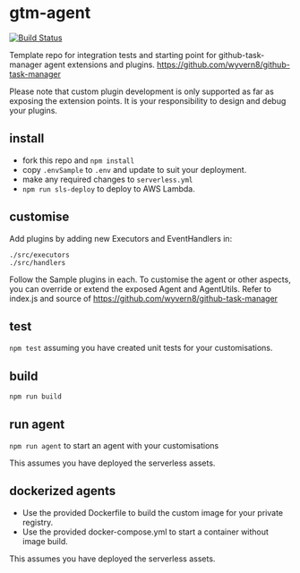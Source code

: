 # gtm-agent
[![Build Status](https://travis-ci.org/wyvern8/gtm-agent.svg?branch=master)](https://travis-ci.org/wyvern8/gtm-agent)

Template repo for integration tests and starting point for github-task-manager agent extensions and plugins.  https://github.com/wyvern8/github-task-manager

Please note that custom plugin development is only supported as far as exposing the extension points.  It is your responsibility to design and debug your plugins.

## install
- fork this repo and `npm install`
- copy `.envSample` to `.env` and update to suit your deployment.
- make any required changes to `serverless.yml`
- `npm run sls-deploy` to deploy to AWS Lambda.

## customise
Add plugins by adding new Executors and EventHandlers in:
```
./src/executors
./src/handlers
```
Follow the Sample plugins in each.  To customise the agent or other aspects, you can override or extend the exposed Agent and AgentUtils.  Refer to index.js and source of https://github.com/wyvern8/github-task-manager

## test
`npm test` assuming you have created unit tests for your customisations.

## build
`npm run build`

## run agent
`npm run agent` to start an agent with your customisations

This assumes you have deployed the serverless assets.

## dockerized agents
- Use the provided Dockerfile to build the custom image for your private registry.
- Use the provided docker-compose.yml to start a container without image build.

This assumes you have deployed the serverless assets.


